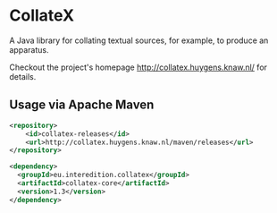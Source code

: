 CollateX
========

A Java library for collating textual sources, for example, to produce an apparatus.

Checkout the project's homepage http://collatex.huygens.knaw.nl/ for details.

Usage via Apache Maven
----------------------

```xml
<repository>
    <id>collatex-releases</id>
    <url>http://collatex.huygens.knaw.nl/maven/releases</url>
</repository>
```

```xml
<dependency>
  <groupId>eu.interedition.collatex</groupId>
  <artifactId>collatex-core</artifactId>
  <version>1.3</version>
</dependency>
```
